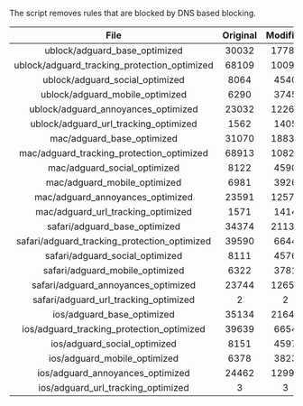 The script removes rules that are blocked by DNS based blocking.


| File | Original | Modified |
|:----:|:-----:|:-----:|
| ublock/adguard_base_optimized | 30032 | 17782 |
| ublock/adguard_tracking_protection_optimized | 68109 | 10092 |
| ublock/adguard_social_optimized | 8064 | 4540 |
| ublock/adguard_mobile_optimized | 6290 | 3745 |
| ublock/adguard_annoyances_optimized | 23032 | 12266 |
| ublock/adguard_url_tracking_optimized | 1562 | 1405 |
| mac/adguard_base_optimized | 31070 | 18831 |
| mac/adguard_tracking_protection_optimized | 68913 | 10827 |
| mac/adguard_social_optimized | 8122 | 4590 |
| mac/adguard_mobile_optimized | 6981 | 3926 |
| mac/adguard_annoyances_optimized | 23591 | 12578 |
| mac/adguard_url_tracking_optimized | 1571 | 1414 |
| safari/adguard_base_optimized | 34374 | 21134 |
| safari/adguard_tracking_protection_optimized | 39590 | 6644 |
| safari/adguard_social_optimized | 8111 | 4576 |
| safari/adguard_mobile_optimized | 6322 | 3781 |
| safari/adguard_annoyances_optimized | 23744 | 12655 |
| safari/adguard_url_tracking_optimized | 2 | 2 |
| ios/adguard_base_optimized | 35134 | 21647 |
| ios/adguard_tracking_protection_optimized | 39639 | 6654 |
| ios/adguard_social_optimized | 8151 | 4597 |
| ios/adguard_mobile_optimized | 6378 | 3823 |
| ios/adguard_annoyances_optimized | 24462 | 12992 |
| ios/adguard_url_tracking_optimized | 3 | 3 |